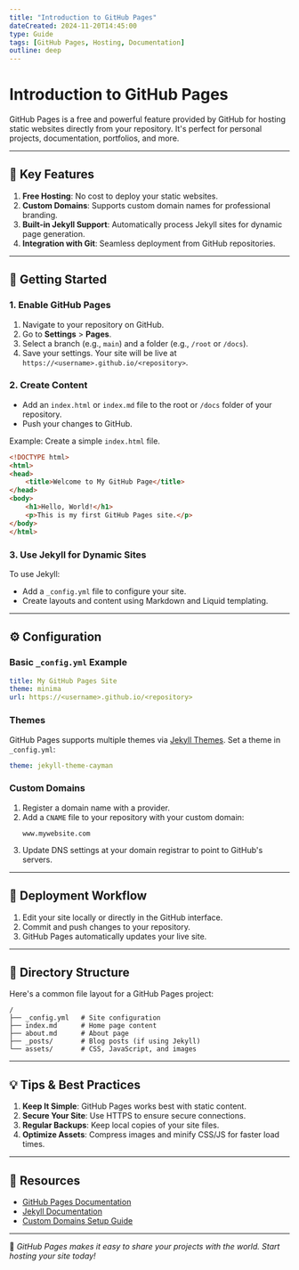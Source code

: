 ```yaml
---
title: "Introduction to GitHub Pages"
dateCreated: 2024-11-20T14:45:00
type: Guide
tags: [GitHub Pages, Hosting, Documentation]
outline: deep
---
```


# **Introduction to GitHub Pages**

GitHub Pages is a free and powerful feature provided by GitHub for hosting static websites directly from your repository. It's perfect for personal projects, documentation, portfolios, and more.

---

## **📌 Key Features**
1. **Free Hosting**: No cost to deploy your static websites.
2. **Custom Domains**: Supports custom domain names for professional branding.
3. **Built-in Jekyll Support**: Automatically process Jekyll sites for dynamic page generation.
4. **Integration with Git**: Seamless deployment from GitHub repositories.

---

## **🚀 Getting Started**

### **1. Enable GitHub Pages**
1. Navigate to your repository on GitHub.
2. Go to **Settings** > **Pages**.
3. Select a branch (e.g., `main`) and a folder (e.g., `/root` or `/docs`).
4. Save your settings. Your site will be live at `https://<username>.github.io/<repository>`.

### **2. Create Content**
- Add an `index.html` or `index.md` file to the root or `/docs` folder of your repository.
- Push your changes to GitHub.

Example: Create a simple `index.html` file.
```html
<!DOCTYPE html>
<html>
<head>
    <title>Welcome to My GitHub Page</title>
</head>
<body>
    <h1>Hello, World!</h1>
    <p>This is my first GitHub Pages site.</p>
</body>
</html>
```

### **3. Use Jekyll for Dynamic Sites**
To use Jekyll:
- Add a `_config.yml` file to configure your site.
- Create layouts and content using Markdown and Liquid templating.

---

## **⚙️ Configuration**

### **Basic `_config.yml` Example**
```yaml
title: My GitHub Pages Site
theme: minima
url: https://<username>.github.io/<repository>
```

### **Themes**
GitHub Pages supports multiple themes via [Jekyll Themes](https://pages.github.com/themes/). Set a theme in `_config.yml`:
```yaml
theme: jekyll-theme-cayman
```

### **Custom Domains**
1. Register a domain name with a provider.
2. Add a `CNAME` file to your repository with your custom domain:
   ```
   www.mywebsite.com
   ```
3. Update DNS settings at your domain registrar to point to GitHub's servers.

---

## **🔄 Deployment Workflow**
1. Edit your site locally or directly in the GitHub interface.
2. Commit and push changes to your repository.
3. GitHub Pages automatically updates your live site.

---

## **📂 Directory Structure**
Here's a common file layout for a GitHub Pages project:

```
/
├── _config.yml   # Site configuration
├── index.md      # Home page content
├── about.md      # About page
├── _posts/       # Blog posts (if using Jekyll)
└── assets/       # CSS, JavaScript, and images
```

---

## **💡 Tips & Best Practices**
1. **Keep It Simple**: GitHub Pages works best with static content.
2. **Secure Your Site**: Use HTTPS to ensure secure connections.
3. **Regular Backups**: Keep local copies of your site files.
4. **Optimize Assets**: Compress images and minify CSS/JS for faster load times.

---

## **🔗 Resources**
- [GitHub Pages Documentation](https://docs.github.com/en/pages)
- [Jekyll Documentation](https://jekyllrb.com/)
- [Custom Domains Setup Guide](https://docs.github.com/en/pages/configuring-a-custom-domain-for-your-github-pages-site)

---

🎉 *GitHub Pages makes it easy to share your projects with the world. Start hosting your site today!*
